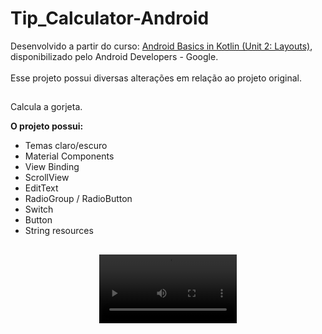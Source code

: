# Tip_Calculator-Android
Desenvolvido a partir do curso: [Android Basics in Kotlin (Unit 2: Layouts)](https://developer.android.com/courses/android-basics-kotlin/unit-2), disponibilizado pelo Android Developers - Google.<br><br>
Esse projeto possui diversas alterações em relação ao projeto original.
##
Calcula a gorjeta.

**O projeto possui:**

  - Temas claro/escuro
  - Material Components
  - View Binding
  - ScrollView
  - EditText
  - RadioGroup / RadioButton
  - Switch
  - Button
  - String resources
##
<div align="center">
  <video src="https://github.com/DiogoMontalvao/Tip_Calculator-Android/assets/109600744/126b4e9d-7d30-4059-b427-16766ceabbc4" width="220">
</div>








